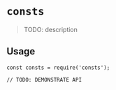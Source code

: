 # `consts`

> TODO: description

## Usage

```
const consts = require('consts');

// TODO: DEMONSTRATE API
```
